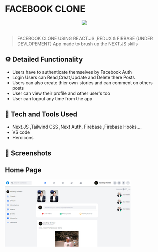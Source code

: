 # FACEBOOK CLONE
<div align="center">
  <img width="200px" src="https://img.icons8.com/fluent/2x/facebook-new.png"/>
</div>
<br>

> FACEBOOK CLONE USING REACT.JS ,REDUX & FIRBASE (UNDER DEVLOPEMENT)
> App made to brush up the NEXT.JS skills 

## ⚙️ Detailed Functionality
* Users have to authenticate themselves by Facebook Auth
* Login Users can Read,Creat,Update and Delete there Posts
* Users can also create thier own stories and can comment on others posts
* User can view their profile and other user's too
* User can logout any time from the app

 
## 🚀 Tech and Tools Used

* Next.JS ,Tailwind CSS ,Next Auth, Firebase ,Firebase Hooks....
* VS code
* Heroicons


## 📸 Screenshots

## Home Page
<img src="./public/screencapture-localhost-3000-2021-05-19-09_34_27.png" width='400' height='auto'>


